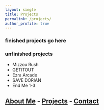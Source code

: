 ```yaml
---
layout: single
title: Projects
permalink: /projects/
author_profile: true
---
```

### finished projects go here


### unfinished projects
- Mizzou Rush
- GETITOUT
- Ezra Arcade
- SAVE DORIAN
- End Me 1-3

## [About Me](/about/) - [Projects](/projects/) - [Contact](/contact/)
